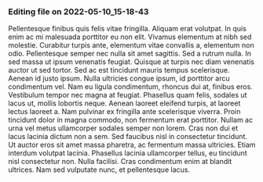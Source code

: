 

### Editing file on 2022-05-10_15-18-43

Pellentesque finibus quis felis vitae fringilla. Aliquam erat volutpat. In quis enim ac mi malesuada porttitor eu non elit. Vivamus elementum at nibh sed molestie. Curabitur turpis ante, elementum vitae convallis a, elementum non odio. Pellentesque semper nec nulla sit amet sagittis. Sed a rutrum nulla. In sed massa ut ipsum venenatis feugiat. Quisque at turpis nec diam venenatis auctor ut sed tortor. Sed ac est tincidunt mauris tempus scelerisque. Aenean id justo ipsum. Nulla ultricies congue ipsum, id porttitor arcu condimentum vel. Nam eu ligula condimentum, rhoncus dui at, finibus eros.
Vestibulum tempor nec magna at feugiat. Phasellus quam felis, sodales ut lacus ut, mollis lobortis neque. Aenean laoreet eleifend turpis, at laoreet lectus laoreet a. Nam pulvinar ex fringilla ante scelerisque viverra. Proin tincidunt dolor in magna commodo, non fermentum erat porttitor. Nullam ac urna vel metus ullamcorper sodales semper non lorem. Cras non dui et lacus lacinia dictum non a sem. Sed faucibus nisl in consectetur tincidunt. Ut auctor eros sit amet massa pharetra, ac fermentum massa ultricies. Etiam interdum volutpat lacinia. Phasellus lacinia ullamcorper tellus, eu tincidunt nisl consectetur non. Nulla facilisi. Cras condimentum enim at blandit ultrices. Nam sed vulputate nunc, et pellentesque lacus.



